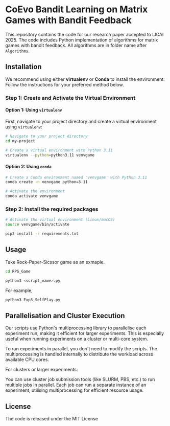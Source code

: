 # CoEvo Bandit Learning on Matrix Games with Bandit Feedback

This repository contains the code for our research paper accepted to IJCAI 2025. 
The code includes Python implementation of algorithms for matrix games with bandit feedback.
All algorithms are in folder name after `Algorithms`.


## Installation

We recommend using either **virtualenv** or **Conda** to install the environment:
Follow the instructions for your preferred method below.

### Step 1: Create and Activate the Virtual Environment

#### Option 1: Using `virtualenv`

First, navigate to your project directory and create a virtual environment using `virtualenv`:

```bash
# Navigate to your project directory
cd my-project

# Create a virtual environment with Python 3.11
virtualenv --python=python3.11 venvgame

```

#### Option 2: Using `conda`

```bash
# Create a Conda environment named 'venvgame' with Python 3.11
conda create -n venvgame python=3.11

# Activate the environment
conda activate venvgame
```

### Step 2: Install the required packages


```bash
# Activate the virtual environment (Linux/macOS)
source venvgame/bin/activate

pip3 install -r requirements.txt

```

## Usage

Take Rock-Paper-Sicssor game as an exmaple.

```bash
cd RPS_Game

python3 <script_name>.py
```

For example, 
```bash
python3 Exp3_SelfPlay.py
```

## Parallelisation and Cluster Execution
Our scripts use Python's multiprocessing library to parallelise each experiment run, making it efficient for larger experiments. 
This is especially useful when running experiments on a cluster or multi-core system.

To run experiments in parallel, you don't need to modify the scripts. 
The multiprocessing is handled internally to distribute the workload across available CPU cores.

For clusters or larger experiments:

You can use cluster job submission tools (like SLURM, PBS, etc.) to run multiple jobs in parallel.
Each job can run a separate instance of an experiment, utilising multiprocessing for efficient resource usage.

## License
The code is released under the MIT License
